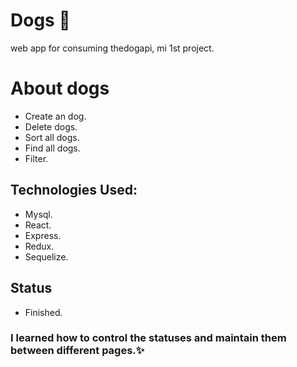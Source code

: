 # Dogs 🐶

web app for consuming thedogapi, mi 1st project.

# About dogs
- Create an dog.
- Delete dogs.
- Sort all dogs.
- Find all dogs.
- Filter.

## Technologies Used:
- Mysql.
- React.
- Express.
- Redux.
- Sequelize.

## Status
- Finished.

### I learned how to control the statuses and maintain them between different pages.✨